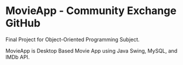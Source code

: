 # MovieApp - Community Exchange GitHub

Final Project for Object-Oriented Programming Subject.

MovieApp is Desktop Based Movie App using Java Swing, MySQL, and IMDb API.
